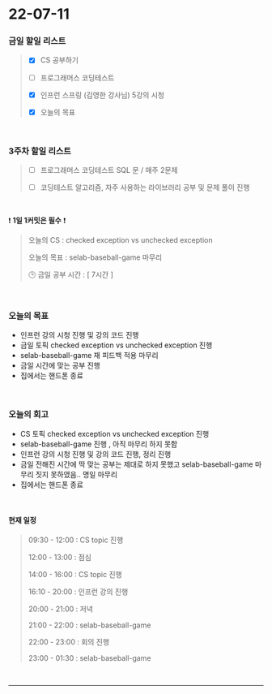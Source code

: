# 22-07-11
 ### 금일 할일 리스트 

> - [x]  CS 공부하기  
>
> - [ ]  프로그래머스 코딩테스트
>
> - [x]  인프런 스프링 (김영한 강사님) 5강의 시청
>
> - [x]  오늘의 목표    

<br/>

### 3주차 할일 리스트  

> - [ ]  프로그래머스 코딩테스트 SQL 문 / 매주 2문제  
>
> - [ ]  코딩테스트 알고리즘, 자주 사용하는 라이브러리 공부 및 문제 풀이 진행

<br/>

❗ **1일 1커밋은 필수** ❗
> 오늘의 CS : checked exception vs unchecked exception
>
> 오늘의 목표 : selab-baseball-game 마무리
>
> 🕒 금일 공부 시간 :  [ 7시간 ]    
  
<br/>

### 오늘의 목표
- 인프런 강의 시청 진행 및 강의 코드 진행
- 금일 토픽 checked exception vs unchecked exception 진행
- selab-baseball-game 재 피드백 적용 마무리
- 금일 시간에 맞는 공부 진행
- 집에서는 핸드폰 종료


<br>

### 오늘의 회고
- CS 토픽 checked exception vs unchecked exception 진행
- selab-baseball-game 진행 , 아직 마무리 하지 못함
- 인프런 강의 시청 진행 및 강의 코드 진행, 정리 진행
- 금일 전해진 시간에 딱 맞는 공부는 제대로 하지 못했고 selab-baseball-game 마무리 짓지 못하였음.. 명일 마무리
- 집에서는 핸드폰 종료


<br>

#### 현재 일정  

> 09:30 - 12:00 : CS topic 진행
>
> 12:00 - 13:00 : 점심
>
> 14:00 - 16:00 : CS topic 진행
>
> 16:10 - 20:00 : 인프런 강의 진행
>
> 20:00 - 21:00 : 저녁
>
> 21:00 - 22:00 : selab-baseball-game
>
> 22:00 - 23:00 : 회의 진행
>
> 23:00 - 01:30 : selab-baseball-game

<br/>

------------  